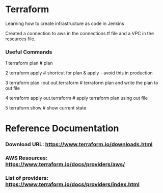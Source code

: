 # Terraform
Learning how to create infrastructure as code in Jenkins

Created a connection to aws in the connections.tf file and a VPC in the resources file.
### Useful Commands

1 terraform plan # plan

2 terraform apply # shortcut for plan & apply - avoid this in production

3 terraform plan -out out.terraform # terraform plan and write the plan to out file

4 terraform apply out.terraform # apply terraform plan using out file

5 terraform show # show current state

# Reference Documentation
### Download URL: https://www.terraform.io/downloads.html
### AWS Resources: https://www.terraform.io/docs/providers/aws/
### List of providers: https://www.terraform.io/docs/providers/index.html
